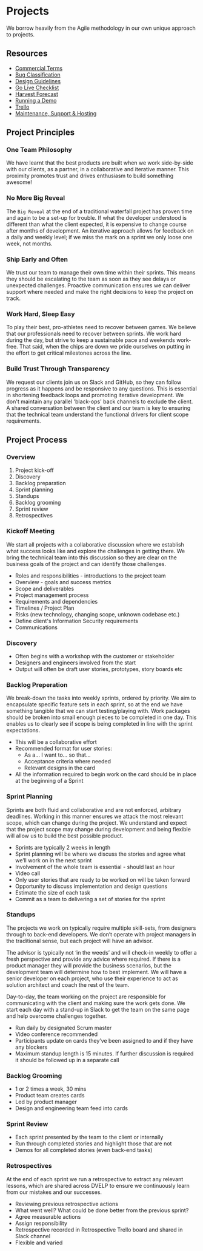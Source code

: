 # Projects

We borrow heavily from the Agile methodology in our own unique approach to projects.

## Resources

- [Commercial Terms](commercial-terms.md)
- [Bug Classification](bug-classifications.md)
- [Design Guidelines](design-guidelines.md)
- [Go Live Checklist](go-live-checklist.md)
- [Harvest Forecast](harvest-forecast.md)
- [Running a Demo](running-a-demo.md)
- [Trello](trello.md)
- [Maintenance, Support & Hosting](maintenance-support-and-hosting.md)

## Project Principles

### One Team Philosophy

We have learnt that the best products are built when we work side-by-side with our clients, as a partner, in a collaborative and iterative manner. This proximity promotes trust and drives enthusiasm to build something awesome!

### No More Big Reveal

The `Big Reveal` at the end of a traditional waterfall project has proven time and again to be a set-up for trouble. If what the developer understood is different than what the client expected, it is expensive to change course after months of development. An iterative approach allows for feedback on a daily and weekly level; if we miss the mark on a sprint we only loose one week, not months.

### Ship Early and Often

We trust our team to manage their own time within their sprints. This means they should be escalating to the team as soon as they see delays or unexpected challenges. Proactive communication ensures we can deliver support where needed and make the right decisions to keep the project on track.

### Work Hard, Sleep Easy

To play their best, pro-athletes need to recover between games. We believe that our professionals need to recover between sprints. We work hard during the day, but strive to keep a sustainable pace and weekends work-free. That said, when the chips are down we pride ourselves on putting in the effort to get critical milestones across the line.

### Build Trust Through Transparency

We request our clients join us on Slack and GitHub, so they can follow progress
as it happens and be responsive to any questions. This is essential in shortening feedback loops and promoting iterative development. We don't maintain any parallel 'black-ops' back channels to exclude the client. A shared conversation between the client and our team is key to ensuring that the technical team understand the functional drivers for client scope requirements.

## Project Process

### Overview

1. Project kick-off
2. Discovery
3. Backlog preparation
4. Sprint planning
5. Standups
6. Backlog grooming
7. Sprint review
8. Retrospectives

### Kickoff Meeting

We start all projects with a collaborative discussion where we establish what success looks like and explore the challenges in getting there. We bring the technical team into this discussion so they are clear on the business goals of the project and can identify those challenges.

- Roles and responsibilities - introductions to the project team
- Overview - goals and success metrics
- Scope and deliverables
- Project management process
- Requirements and dependencies
- Timelines / Project Plan
- Risks (new technology, changing scope, unknown codebase etc.)
- Define client's Information Security requirements
- Communications

### Discovery

- Often begins with a workshop with the customer or stakeholder
- Designers and engineers involved from the start
- Output will often be draft user stories, prototypes, story boards etc

### Backlog Preperation

We break-down the tasks into weekly sprints, ordered by priority. We aim to encapsulate specific feature sets in each sprint, so at the end we have something tangible that we can start testing/playing with. Work packages should be broken into small enough pieces to be completed in one day. This enables us to clearly see if scope is being completed in line with the sprint expectations.

- This will be a collaborative effort
- Recommended format for user stories:
  - As a… I want to… so that…
  - Acceptance criteria where needed
  - Relevant designs in the card
- All the information required to begin work on the card should be in place at the beginning of a Sprint

### Sprint Planning

Sprints are both fluid and collaborative and are not enforced, arbitrary deadlines. Working in this manner ensures we attack the most relevant scope, which can change during the project. We understand and expect that the project scope may change during development and being flexible will allow us to build the best possible product.

- Sprints are typically 2 weeks in length
- Sprint planning will be where we discuss the stories and agree what we’ll work on in the next sprint
- Involvement of the whole team is essential - should last an hour
- Video call
- Only user stories that are ready to be worked on will be taken forward
- Opportunity to discuss implementation and design questions
- Estimate the size of each task
- Commit as a team to delivering a set of stories for the sprint

### Standups

The projects we work on typically require multiple skill-sets, from designers through to back-end developers. We don’t operate with project managers in the traditional sense, but each project will have an advisor.

The advisor is typically not ‘in the weeds’ and will check-in weekly to offer a fresh perspective and provide any advice where required. If there is a product manager they will provide the business scenarios, but the development team will determine how to best implement. We will have a senior developer on each project, who use their experience to act as solution architect and coach the rest of the team.

Day-to-day, the team working on the project are responsible for communicating with the client and making sure the work gets done. We start each day with a stand-up in Slack to get the team on the same page and help overcome challenges together.

- Run daily by designated Scrum master
- Video conference recommended
- Participants update on cards they’ve been assigned to and if they have any blockers
- Maximum standup length is 15 minutes. If further discussion is required it should be followed up in a separate call

### Backlog Grooming

- 1 or 2 times a week, 30 mins
- Product team creates cards
- Led by product manager
- Design and engineering team feed into cards

### Sprint Review

- Each sprint presented by the team to the client or internally
- Run through completed stories and highlight those that are not
- Demos for all completed stories (even back-end tasks)

### Retrospectives

At the end of each sprint we run a retrospective to extract any relevant lessons, which are shared across DVELP to ensure we continuously learn from our mistakes and our successes.

- Reviewing previous retrospective actions
- What went well? What could be done better from the previous sprint?
- Agree measurable actions
- Assign responsibility
- Retrospective recorded in Retrospective Trello board and shared in Slack channel
- Flexible and varied
